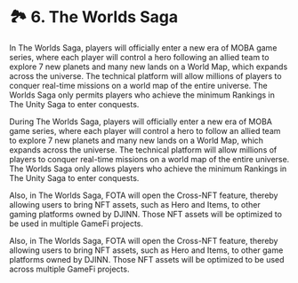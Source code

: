 # 🏞 6. The Worlds Saga

In The Worlds Saga, players will officially enter a new era of MOBA game series, where each player will control a hero following an allied team to explore 7 new planets and many new lands on a World Map, which expands across the universe. The technical platform will allow millions of players to conquer real-time missions on a world map of the entire universe. The Worlds Saga only permits players who achieve the minimum Rankings in The Unity Saga to enter conquests.

During The Worlds Saga, players will officially enter a new era of MOBA game series, where each player will control a hero to follow an allied team to explore 7 new planets and many new lands on a World Map, which expands across the universe. The technical platform will allow millions of players to conquer real-time missions on a world map of the entire universe. The Worlds Saga only allows players who achieve the minimum Rankings in The Unity Saga to enter conquests.

Also, in The Worlds Saga, FOTA will open the Cross-NFT feature, thereby allowing users to bring NFT assets, such as Hero and Items, to other gaming platforms owned by DJINN. Those NFT assets will be optimized to be used in multiple GameFi projects.

Also, in The Worlds Saga, FOTA will open the Cross-NFT feature, thereby allowing users to bring NFT assets, such as Hero and Items, to other game platforms owned by DJINN. Those NFT assets will be optimized to be used across multiple GameFi projects.
